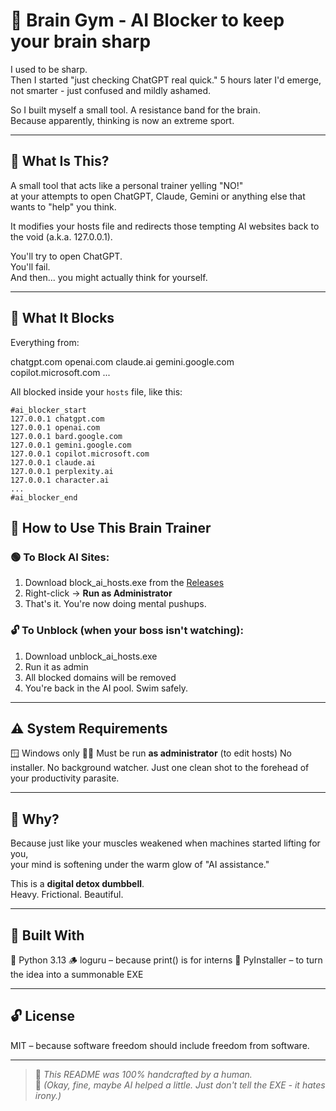 # 🧠 Brain Gym - AI Blocker to keep your brain sharp

I used to be sharp.  
Then I started "just checking ChatGPT real quick." 
5 hours later I'd emerge, not smarter - just confused and mildly ashamed.

So I built myself a small tool. A resistance band for the brain.  
Because apparently, thinking is now an extreme sport.

---

## 💪 What Is This?

A small tool that acts like a personal trainer yelling "NO!"  
at your attempts to open ChatGPT, Claude, Gemini or anything else that wants to "help" you think.

It modifies your hosts file and redirects those tempting AI websites back to the void (a.k.a. 127.0.0.1).

You'll try to open ChatGPT.  
You'll fail.  
And then... you might actually think for yourself.

---

## 📌 What It Blocks

Everything from:

chatgpt.com
openai.com
claude.ai
gemini.google.com
copilot.microsoft.com
...

All blocked inside your `hosts` file, like this:

```hosts
#ai_blocker_start
127.0.0.1 chatgpt.com
127.0.0.1 openai.com
127.0.0.1 bard.google.com
127.0.0.1 gemini.google.com
127.0.0.1 copilot.microsoft.com
127.0.0.1 claude.ai
127.0.0.1 perplexity.ai
127.0.0.1 character.ai
...
#ai_blocker_end
```



## 🧠 How to Use This Brain Trainer

### 🟢 To Block AI Sites:
1. Download block_ai_hosts.exe from the [Releases](https://github.com/thefirsty/brain-gym/releases)
2. Right-click → **Run as Administrator**
3. That's it. You're now doing mental pushups.

### 🔓 To Unblock (when your boss isn't watching):
1. Download unblock_ai_hosts.exe
2. Run it as admin
3. All blocked domains will be removed
4. You're back in the AI pool. Swim safely.

---

## ⚠️ System Requirements

🪟 Windows only
🧑‍💻 Must be run **as administrator** (to edit hosts)
No installer. No background watcher. Just one clean shot to the forehead of your productivity parasite.

---

## 🧘 Why?

Because just like your muscles weakened when machines started lifting for you,  
your mind is softening under the warm glow of "AI assistance."

This is a **digital detox dumbbell**.  
Heavy. Frictional. Beautiful.

---

## 🧰 Built With

🐍 Python 3.13
🪵 loguru – because print() is for interns
🧙 PyInstaller – to turn the idea into a summonable EXE

---

## 🔓 License

MIT – because software freedom should include freedom from software.

---

> 🤖 *This README was 100% handcrafted by a human.*  
> 🤫 *(Okay, fine, maybe AI helped a little. Just don't tell the EXE - it hates irony.)*
